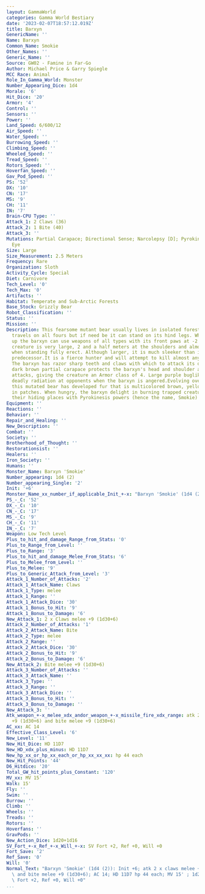 ```yaml
---
layout: GammaWorld
categories: Gamma World Bestiary
date: '2023-02-07T18:57:12.019Z'
title: Barxyn
GenericName: ''
Name: Barxyn
Common_Name: Smokie
Other_Names: ''
Generic_Name: ''
Source: GW02 - Famine in Far-Go
Author: Michael Price & Garry Spiegle
MCC Race: Animal
Role_In_Gamma_World: Monster
Number_Appearing_Dice: 1d4
Morale: '6'
Hit_Dice: '20'
Armor: '4'
Control: ''
Sensors: ''
Power: ''
Land_Speed: 6/600/12
Air_Speed: ''
Water_Speed: ''
Burrowing_Speed: ''
Climbing_Speed: ''
Wheeled_Speed: ''
Tread_Speed: ''
Rotors_Speed: ''
Hoverfan_Speed: ''
Gav_Pod_Speed: ''
PS: '52'
DX: '10'
CN: '17'
MS: '9'
CH: '11'
IN: '7'
Brain-CPU Type: ''
Attack_1: 2 Claws (36)
Attack_2: 1 Bite (40)
Attack_3: ''
Mutations: Partial Carapace; Directional Sense; Narcolepsy [D]; Pyrokinesis; Radiation
  Eye
Size: Large
Size_Measurement: 2.5 Meters
Frequency: Rare
Organization: Sloth
Activity_Cycle: Special
Diet: Carnivore
Tech_Level: '0'
Tech_Max: '0'
Artifacts: ''
Habitat: Temperate and Sub-Arctic Forests
Base_Stock: Grizzly Bear
Robot_Classification: ''
Status: ''
Mission: ''
Description: This fearsome mutant bear usually lives in isolated forest regions. It
  travels on all fours but if need be it can stand on its hind legs. While standing
  up the barxyn can use weapons of all types with its front paws at -2 to hit. This
  creature is very large, 2 and a half meters at the shoulders and almost 5 meters
  when standing fully erect. Although larger, it is much sleeker than its unmutated
  predecessor.It is a fierce hunter and will attempt to kill almost any creature.
  The barxyn has razor sharp teeth and claws with which to attack its opponents. The
  dark brown partial carapace protects the barxyn's head and shoulder area from most
  attacks, giving the creature an Armor class of 4. Large purple buglike eyes project
  deadly radiation at opponents when the barxyn is angered.Evolving over the years,
  this mutated bear has developed fur that is multicolored brown, yellow, and green
  in patches. When hungry, the barxyn delight in burning trapped creatures out of
  their hiding places with Pyrokinesis powers (hence the name, Smokie)
Equipment: ''
Reactions: ''
Behavior: ''
Repair_and_Healing: ''
New_Description: ''
Combat: ''
Society: ''
Brotherhood_of_Thought: ''
Restorationsist: ''
Healers: ''
Iron_Society: ''
Humans: ''
Monster_Name: Barxyn 'Smokie'
Number_appearing: 1d4 (2)
Number_appearing_Single: '2'
Init: '+6'
Monster_Name_xx_number_if_applicable_Init_+-x: "Barxyn 'Smokie' (1d4 (2)): Init +6"
PS_-_C: '52'
DX_-_C: '10'
CN_-_C: '17'
MS_-_C: '9'
CH_-_C: '11'
IN_-_C: '7'
Weapon: Low Tech Level
Plus_to_hit_and_damage_Range_from_Stats: '0'
Plus_to_Range_from_Level: ''
Plus_to_Range: '3'
Plus_to_hit_and_damage_Melee_From_Stats: '6'
Plus_to_Melee_from_Level: ''
Plus_to_Melee: '9'
Plus_to_Generic_Attack_from_Level: '3'
Attack_1_Number_of_Attacks: '2'
Attack_1_Attack_Name: Claws
Attack_1_Type: melee
Attack_1_Range: ''
Attack_1_Attack_Dice: '30'
Attack_1_Bonus_to_Hit: '9'
Attack_1_Bonus_to_Damage: '6'
New_Attack_1: 2 x Claws melee +9 (1d30+6)
Attack_2_Number_of_Attacks: '1'
Attack_2_Attack_Name: Bite
Attack_2_Type: melee
Attack_2_Range: ''
Attack_2_Attack_Dice: '30'
Attack_2_Bonus_to_Hit: '9'
Attack_2_Bonus_to_Damage: '6'
New_Attack_2: Bite melee +9 (1d30+6)
Attack_3_Number_of_Attacks: ''
Attack_3_Attack_Name: ''
Attack_3_Type: ''
Attack_3_Range: ''
Attack_3_Attack_Dice: ''
Attack_3_Bonus_to_Hit: ''
Attack_3_Bonus_to_Damage: ''
New_Attack_3: ''
Atk_weapon_+-x_melee_xdx_andor_weapon_+-x_missile_fire_xdx_range: atk 2 x claws melee
  +9 (1d30+6) and bite melee +9 (1d30+6)
AC_xx: AC 14
Effective_Class_Level: '6'
New_Level: '11'
New_Hit_Dice: HD 11D7
New_HD_xdx_plus_minus: HD 11D7
New_hp_xx_or_hp_xx_each_or_hp_xx_xx_xx: hp 44 each
New_Hit_Points: '44'
D6_Hitdice: '20'
Total_GW_hit_points_plus_Constant: '120'
MV_xx: MV 15'
Walk: 15'
Fly: ''
Swim: ''
Burrow: ''
Climb: ''
Wheels: ''
Treads: ''
Rotors: ''
Hoverfans: ''
GravPods: ''
New_Action_Dice: 1d20+1d16
SV_Fort_+-x_Ref_+-x_Will_+-x: SV Fort +2, Ref +0, Will +0
Fort_Save: '2'
Ref_Save: '0'
Will: '0'
Normal_Text: "Barxyn 'Smokie' (1d4 (2)): Init +6; atk 2 x claws melee +9 (1d30+6)\
  \ and bite melee +9 (1d30+6); AC 14; HD 11D7 hp 44 each; MV 15' ; 1d20+1d16; SV\
  \ Fort +2, Ref +0, Will +0"
...
```

